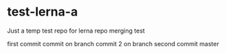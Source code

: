 # test-lerna-a
Just a temp test repo for lerna repo merging test

first commit
commit on branch
commit 2 on branch
second commit master
